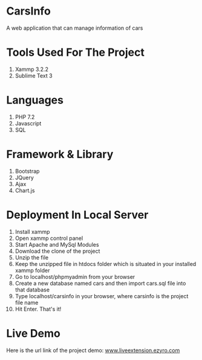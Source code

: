 # CarsInfo
A web application that can manage information of cars

# Tools Used For The Project
1. Xammp 3.2.2
2. Sublime Text 3

# Languages
1. PHP 7.2
2. Javascript
3. SQL

# Framework & Library
1. Bootstrap 
2. JQuery
3. Ajax
4. Chart.js

# Deployment In Local Server
1. Install xammp
2. Open xammp control panel
3. Start Apache and MySql Modules
4. Download the clone of the project
5. Unzip the file
6. Keep the unzipped file in htdocs folder which is situated in your installed xammp folder
7. Go to localhost/phpmyadmin from your browser
8. Create a new database named cars and then import cars.sql file into that database
9. Type localhost/carsinfo in your browser, where carsinfo is the project file name
10. Hit Enter. That's it!

# Live Demo
Here is the url link of the project demo: www.liveextension.ezyro.com
